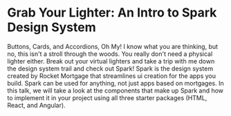 # Grab Your Lighter: An Intro to Spark Design System

Buttons, Cards, and Accordions, Oh My! I know what you are thinking, but no, this isn't a stroll through the woods. You really don't need a physical lighter either. Break out your virtual lighters and take a trip with me down the design system trail and check out Spark! Spark is the design system created by Rocket Mortgage that streamlines ui creation for the apps you build. Spark can be used for anything, not just apps based on mortgages. In this talk, we will take a look at the components that make up Spark and how to implement it in your project using all three starter packages (HTML, React, and Angular). 
